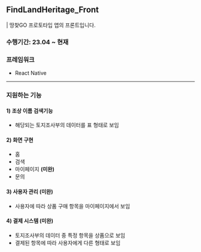 ## FindLandHeritage_Front
| 땅찾GO 프로토타입 앱의 프론트입니다. 
### 수행기간: 23.04 ~ 현재
### 프레임워크
- React Native
--------------
### 지원하는 기능
#### 1) 조상 이름 검색기능
- 해당되는 토지조사부의 데이터를 표 형태로 보임
#### 2) 화면 구현
- 홈
- 검색
- 마이페이지 **(미완)**
- 문의
#### 3) 사용자 관리 (미완)
- 사용자에 따라 상품 구매 항목을 마이페이지에서 보임
#### 4) 결제 시스템 (미완)
- 토지조사부의 데이터 중 특정 항목을 상품으로 보임
- 결제된 항목에 따라 사용자에게 다른 형태로 보임

